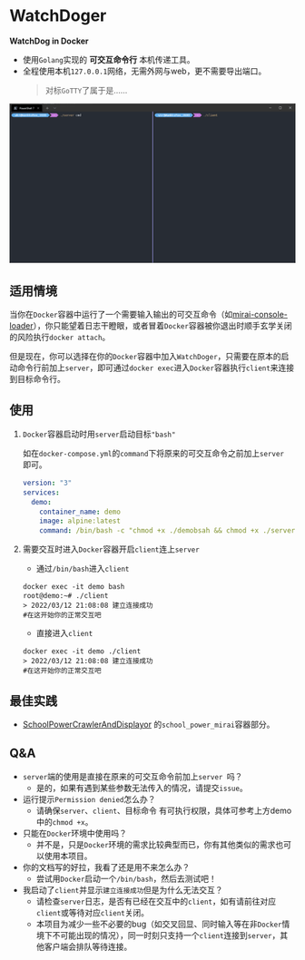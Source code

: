 # WatchDoger

**WatchDog in Docker**

- 使用`Golang`实现的 **可交互命令行** 本机传递工具。
- 全程使用本机`127.0.0.1`网络，无需外网与web，更不需要导出端口。
  > 对标`GoTTY`了属于是……

![screenshot](screenshots/a92fcd4a028cd76a5a128cc496fd4129.gif)

## 适用情境

当你在`Docker`容器中运行了一个需要输入输出的可交互命令（如[mirai-console-loader]( https://github.com/iTXTech/mirai-console-loader )），你只能望着日志干瞪眼，或者冒着`Docker`容器被你退出时顺手玄学关闭的风险执行`docker attach`。

但是现在，你可以选择在你的`Docker`容器中加入`WatchDoger`，只需要在原本的启动命令行前加上`server`，即可通过`docker exec`进入`Docker`容器执行`client`来连接到目标命令行。

## 使用

1. `Docker`容器启动时用`server`启动目标`"bash"`

   如在`docker-compose.yml`的`command`下将原来的可交互命令之前加上`server `即可。

   ```yaml
   version: "3"
   services:
     demo:
       container_name: demo
       image: alpine:latest
       command: /bin/bash -c "chmod +x ./demobsah && chmod +x ./server && chmod +x ./client && ./server ./demobsah demoArg1 /demoArg2 -demoArg3"
   ```

2. 需要交互时进入`Docker`容器开启`client`连上`server`

   - 通过`/bin/bash`进入`client`
   ```shell
   docker exec -it demo bash
   root@demo:~# ./client
   > 2022/03/12 21:08:08 建立连接成功
   #在这开始你的正常交互吧
   ```
    - 直接进入`client`
   ```shell
   docker exec -it demo ./client
   > 2022/03/12 21:08:08 建立连接成功
   #在这开始你的正常交互吧
   ```

## 最佳实践

- [SchoolPowerCrawlerAndDisplayor](https://github.com/WankkoRee/SchoolPowerCrawlerAndDisplayor) 的`school_power_mirai`容器部分。

## Q&A

- `server`端的使用是直接在原来的可交互命令前加上`server `吗？
  - 是的，如果有遇到某些参数无法传入的情况，请提交`issue`。
- 运行提示`Permission denied`怎么办？
  - 请确保`server`、`client`、目标命令 有可执行权限，具体可参考上方demo中的`chmod +x`。
- 只能在`Docker`环境中使用吗？
  - 并不是，只是`Docker`环境的需求比较典型而已，你有其他类似的需求也可以使用本项目。
- 你的文档写的好拉，我看了还是用不来怎么办？
  - 尝试用`Docker`启动一个`/bin/bash`，然后去测试吧！
- 我启动了`client`并显示`建立连接成功`但是为什么无法交互？
  - 请检查`server`日志，是否有已经在交互中的`client`，如有请前往对应`client`或等待对应`client`关闭。
  - 本项目为减少一些不必要的bug（如交叉回显、同时输入等在非`Docker`情境下不可能出现的情况），同一时刻只支持一个`client`连接到`server`，其他客户端会排队等待连接。
